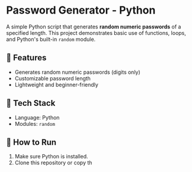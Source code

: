 # Password Generator - Python

A simple Python script that generates **random numeric passwords** of a specified length. This project demonstrates basic use of functions, loops, and Python's built-in `random` module.

## 🔐 Features

- Generates random numeric passwords (digits only)
- Customizable password length
- Lightweight and beginner-friendly

## 🧱 Tech Stack

- Language: Python
- Modules: `random`

## 🚀 How to Run

1. Make sure Python is installed.
2. Clone this repository or copy th
